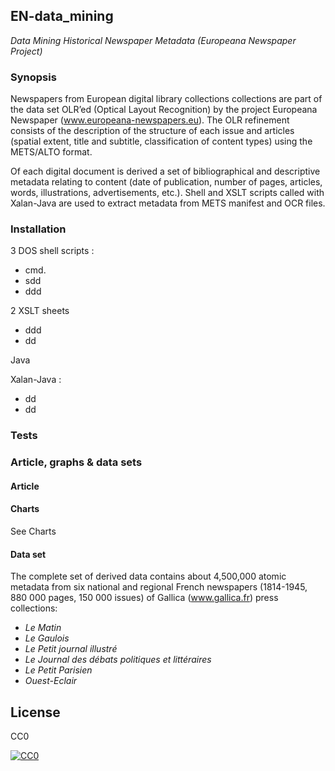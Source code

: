 ## EN-data_mining
*Data Mining Historical Newspaper Metadata (Europeana Newspaper Project)*

### Synopsis
Newspapers from European digital library collections collections are part of the data set OLR’ed (Optical Layout Recognition) by the project Europeana Newspaper (www.europeana-newspapers.eu). The OLR refinement consists of the description of the structure of each issue and articles (spatial extent, title and subtitle, classification of content types) using the METS/ALTO format. 

Of each digital document is derived a set of bibliographical and descriptive metadata relating to content (date of publication, number of pages, articles, words, illustrations, advertisements, etc.). Shell and XSLT scripts called with Xalan-Java are used to extract  metadata from METS manifest and OCR files. 

### Installation

3 DOS shell scripts :
- cmd.
- sdd
- ddd

2 XSLT sheets
- ddd
- dd

Java

Xalan-Java :
- dd
- dd


### Tests

### Article, graphs &  data sets

#### Article

#### Charts
See Charts

#### Data set
The complete set of derived data contains about 4,500,000 atomic metadata from six national and regional French newspapers (1814-1945, 880 000 pages, 150 000 issues) of Gallica (www.gallica.fr) press collections:
- *Le Matin*
- *Le Gaulois*
- *Le Petit journal illustré*
- *Le Journal des débats politiques et littéraires*
- *Le Petit Parisien*
- *Ouest-Eclair*

## License
CC0

<a href="http://creativecommons.org/publicdomain/zero/1.0/"><img src="https://camo.githubusercontent.com/4df6de8c11e31c357bf955b12ab8c55f55c48823/68747470733a2f2f6c6963656e7365627574746f6e732e6e65742f702f7a65726f2f312e302f38387833312e706e67" alt="CC0" data-canonical-src="https://licensebuttons.net/p/zero/1.0/88x31.png" style="max-width:100%;"></a>
